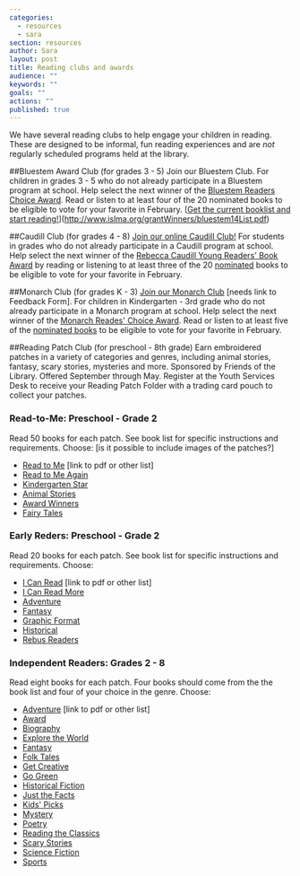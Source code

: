```yaml
---
categories: 
  - resources
  - sara
section: resources
author: Sara
layout: post
title: Reading clubs and awards
audience: ""
keywords: ""
goals: ""
actions: ""
published: true
---
```


We have several reading clubs to help engage your children in reading. These are designed to be informal, fun reading experiences and are _not_ regularly scheduled programs held at the library. 

##Bluestem Award Club (for grades 3 - 5)
Join our Bluestem Club. For children in grades 3 - 5 who do not already participate in a Bluestem program at school. Help select the next winner of the [Bluestem Readers Choice Award](http://www.islma.org/Bluestem.htm). Read or listen to at least four of the 20 nominated books to be eligible to vote for your favorite in February. [[Get the current booklist and start reading!]()](http://www.islma.org/grantWinners/bluestem14List.pdf)

##Caudill Club (for grades 4 - 8)
[Join our online Caudill Club!](http://caudillclub.blogspot.com/) For students in grades who do not already participate in a Caudill program at school. Help select the next winner of the [Rebecca Caudill Young Readers' Book Award](http://www.rcyrba.org/) by reading or listening to at least three of the 20 [nominated](http://www.rcyrba.org/pdf/2014%20MasterList.pdf) books to be eligible to vote for your favorite in February. 

##Monarch Club (for grades K - 3)
[Join our Monarch Club]() [needs link to Feedback Form]. For children in Kindergarten - 3rd grade who do not already participate in a Monarch program at school. Help select the next winner of the [Monarch Reades' Choice Award](http://www.islma.org/monarch.htm). Read or listen to at least five of the [nominated books](http://www.islma.org/grantWinners/bluestem14List.pdf) to be eligible to vote for your favorite in February.   

##Reading Patch Club (for preschool - 8th grade)
Earn embroidered patches in a variety of categories and genres, including animal stories, fantasy, scary stories, mysteries and more. Sponsored by Friends of the Library. Offered September through May. Register at the Youth Services Desk to receive your Reading Patch Folder with a trading card pouch to collect your patches. 
### Read-to-Me: Preschool - Grade 2
Read 50 books for each patch. See book list for specific instructions and requirements. Choose: [is it possible to include images of the patches?]

- [Read to Me]() [link to pdf or other list]
- [Read to Me Again]()
- [Kindergarten Star]()
- [Animal Stories]()
- [Award Winners]()
- [Fairy Tales]()

### Early Reders: Preschool - Grade 2
Read 20 books for each patch. See book list for specific instructions and requirements. Choose:

- [I Can Read]() [link to pdf or other list]
- [I Can Read More]()
- [Adventure]()
- [Fantasy]()
- [Graphic Format]()
- [Historical]()
- [Rebus Readers]()

### Independent Readers: Grades 2 - 8
Read eight books for each patch. Four books should come from the the book list and four of your choice in the genre. Choose:

- [Adventure]() [link to pdf or other list]
- [Award]()
- [Biography]()
- [Explore the World]()
- [Fantasy]()
- [Folk Tales]()
- [Get Creative]()
- [Go Green]()
- [Historical Fiction]()
- [Just the Facts]()
- [Kids' Picks]()
- [Mystery]()
- [Poetry]()
- [Reading the Classics]()
- [Scary Stories]()
- [Science Fiction]()
- [Sports]()